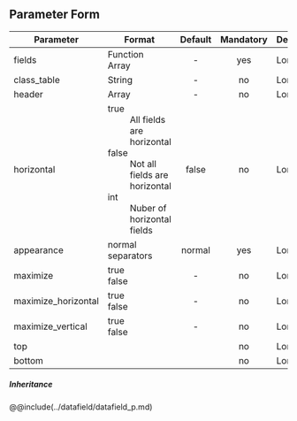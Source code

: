 ## Parameter Form
|	Parameter			|			Format			|	Default					|	Mandatory	|	Description				| 
|		---				|			---				|	:---:					|	:---:		|		---					|
|	fields	|	<dt>Function<dt>Array	|	-	|	yes	|	Lorem	|
|	class_table	|	String	|	-	|	no 	|	Lorem	|
|	header	|	Array	|	- 	| no	|	Lorem	|
|	horizontal	|	<dt>true<dd>All fields are horizontal<dt>false<dd>Not all fields are horizontal<dt>int<dd>Nuber of horizontal fields	|	false	|	no	|	Lorem	|
|	appearance	|	<dt>normal<dt>separators	|	normal	|	yes	|	Lorem	|
|	maximize	|	<dt>true<dd><dt>false<dd>	|	-	|	no	|	Lorem	|
|	maximize_horizontal	|	<dt>true<dd><dt>false<dd>	|	-	|	no	|	Lorem	|
|	maximize_vertical	|	<dt>true<dd><dt>false<dd>	|	-	|	no	|	Lorem	|
|	top	|	|	|	no	|	Lorem	|
|	bottom	|	|	|	no	|	Lorem	|


##### Inheritance
@@include(../datafield/datafield_p.md)
